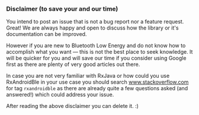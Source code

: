 ### Disclaimer (to save your and our time)
You intend to post an issue that is not a bug report nor a feature request. Great! We are always happy and open to discuss how 
the library or it's documentation can be improved.

However if you are new to Bluetooth Low Energy and do not know how to accomplish what you want — this is not the best place to
seek knowledge. It will be quicker for you and will save our time if you consider using Google first as there are plenty of
very good articles out there.

In case you are not very familiar with RxJava or how could you use RxAndroidBle in your use case you should search 
www.stackoverflow.com for tag `rxandroidble` as there are already quite a few questions asked (and answered!) which could
address your issue.

After reading the above disclaimer you can delete it. :)
